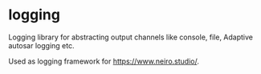 # logging
Logging library for abstracting output channels like console, file, Adaptive autosar logging etc.

Used as logging framework for https://www.neiro.studio/.
